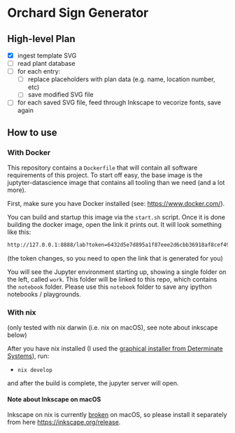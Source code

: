 # Orchard Sign Generator

## High-level Plan

- [x] ingest template SVG
- [ ] read plant database
- [ ] for each entry: 
    - [ ] replace placeholders with plan data (e.g. name, location number, etc)
    - [ ] save modified SVG file
- [ ] for each saved SVG file, feed through Inkscape to vecorize fonts, save again

## How to use
### With Docker
This repository contains a `Dockerfile` that will contain all software requirements of this project. To start off easy, the base image is the juptyter-datascience image that contains all tooling than we need (and a lot more). 

First, make sure you have Docker installed (see: https://www.docker.com/).

You can build and startup this image via the `start.sh` script. Once it is done building the docker image, open the link it prints out. It will look something like this:

```bash
http://127.0.0.1:8888/lab?token=6432d5e7d895a1f87eee2d6cbb36918af8cef498cf889317
```

(the token changes, so you need to open the link that is generated for you)

You will see the Jupyter environment starting up, showing a single folder on the left, called `work`. This folder will be linked to this repo, which contains the `notebook` folder. Please use this `notebook` folder to save any ipython notebooks / playgrounds.

### With nix
(only tested with nix darwin (i.e. nix on macOS), see note about inkscape below)

After you have nix installed (I used the [graphical installer from Determinate Systems](https://determinate.systems/posts/graphical-nix-installer/)), run: 

- `nix develop` 

and after the build is complete, the jupyter server will open.

#### Note about Inkscape on macOS
Inkscape on nix is currently [broken](https://github.com/NixOS/nixpkgs/issues/383860) on macOS, so please install it separately from here https://inkscape.org/release.
